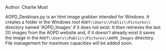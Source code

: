 Author: Charlie Must

AOPD_Desktops.py is an html image grabber intended for Windows.  It creates a 
folder in the Windows root `ROOT\\Users\\Public\\Pictures\\` directory named
'AOPD_Images' if it does not exist.  It then retrieves the last 20 images from 
the AOPD website and, if it doesn't already exist it saves the image in the
`ROOT\\Users\\Public\\Pictures\\AOPD_Images` directory.  File management for 
maximum capacities will be added soon.